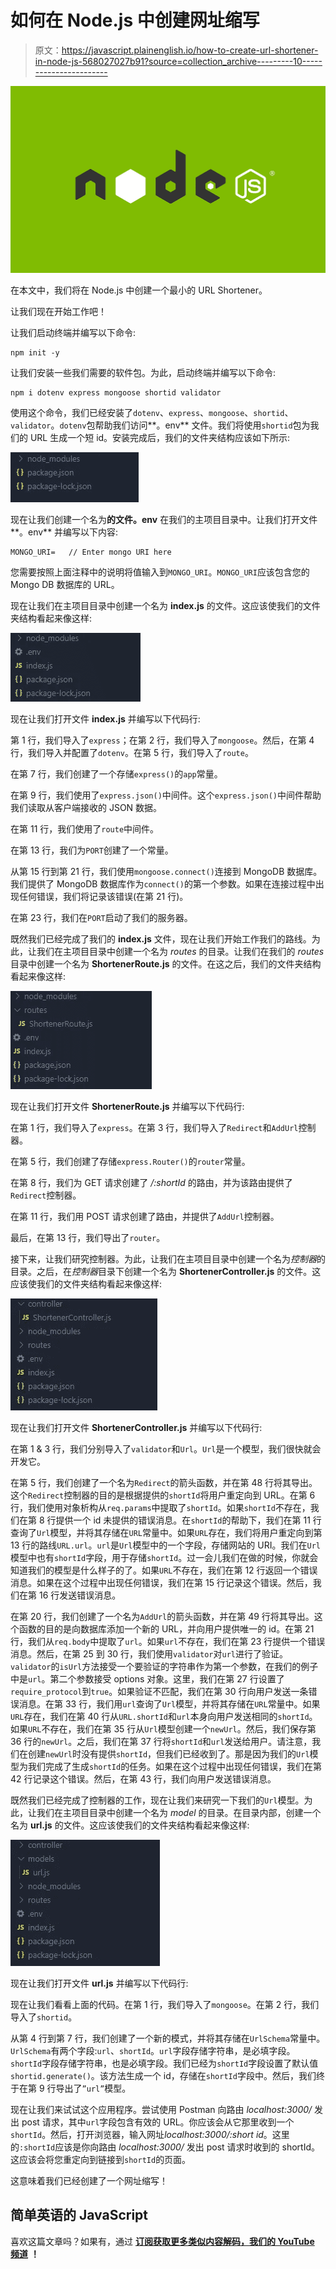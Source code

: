 # 如何在 Node.js 中创建网址缩写

> 原文：<https://javascript.plainenglish.io/how-to-create-url-shortener-in-node-js-568027027b91?source=collection_archive---------10----------------------->

![](img/7dd0d6f78806393cea5c0caa70794dfd.png)

在本文中，我们将在 Node.js 中创建一个最小的 URL Shortener。

让我们现在开始工作吧！

让我们启动终端并编写以下命令:

```
npm init -y
```

让我们安装一些我们需要的软件包。为此，启动终端并编写以下命令:

```
npm i dotenv express mongoose shortid validator
```

使用这个命令，我们已经安装了`dotenv`、`express`、`mongoose`、`shortid`、`validator`。`dotenv`包帮助我们访问**。env** 文件。我们将使用`shortid`包为我们的 URL 生成一个短 id。安装完成后，我们的文件夹结构应该如下所示:

![](img/5fa8cb1d4a7ce9c22918838f888395b1.png)

现在让我们创建一个名为**的文件。env** 在我们的主项目目录中。让我们打开文件**。env** 并编写以下内容:

```
MONGO_URI=   // Enter mongo URI here
```

您需要按照上面注释中的说明将值输入到`MONGO_URI`。`MONGO_URI`应该包含您的 Mongo DB 数据库的 URL。

现在让我们在主项目目录中创建一个名为 **index.js** 的文件。这应该使我们的文件夹结构看起来像这样:

![](img/0c18523e1dd674dbd06accc5a62bbd1f.png)

现在让我们打开文件 **index.js** 并编写以下代码行:

第 1 行，我们导入了`express`；在第 2 行，我们导入了`mongoose`。然后，在第 4 行，我们导入并配置了`dotenv`。在第 5 行，我们导入了`route`。

在第 7 行，我们创建了一个存储`express()`的`app`常量。

在第 9 行，我们使用了`express.json()`中间件。这个`express.json()`中间件帮助我们读取从客户端接收的 JSON 数据。

在第 11 行，我们使用了`route`中间件。

在第 13 行，我们为`PORT`创建了一个常量。

从第 15 行到第 21 行，我们使用`mongoose.connect()`连接到 MongoDB 数据库。我们提供了 MongoDB 数据库作为`connect()`的第一个参数。如果在连接过程中出现任何错误，我们将记录该错误(在第 21 行)。

在第 23 行，我们在`PORT`启动了我们的服务器。

既然我们已经完成了我们的 **index.js** 文件，现在让我们开始工作我们的路线。为此，让我们在主项目目录中创建一个名为 *routes* 的目录。让我们在我们的 *routes* 目录中创建一个名为 **ShortenerRoute.js** 的文件。在这之后，我们的文件夹结构看起来像这样:

![](img/67519eb1ef024c30515fb0ea45f645bd.png)

现在让我们打开文件 **ShortenerRoute.js** 并编写以下代码行:

在第 1 行，我们导入了`express`。在第 3 行，我们导入了`Redirect`和`AddUrl`控制器。

在第 5 行，我们创建了存储`express.Router()`的`router`常量。

在第 8 行，我们为 GET 请求创建了 */:shortId* 的路由，并为该路由提供了`Redirect`控制器。

在第 11 行，我们用 POST 请求创建了路由，并提供了`AddUrl`控制器。

最后，在第 13 行，我们导出了`router`。

接下来，让我们研究控制器。为此，让我们在主项目目录中创建一个名为*控制器*的目录。之后，在*控制器*目录下创建一个名为 **ShortenerController.js** 的文件。这应该使我们的文件夹结构看起来像这样:

![](img/5bd8c72c39934e4fb13d2c2e357d8e94.png)

现在让我们打开文件 **ShortenerController.js** 并编写以下代码行:

在第 1 & 3 行，我们分别导入了`validator`和`Url`。`Url`是一个模型，我们很快就会开发它。

在第 5 行，我们创建了一个名为`Redirect`的箭头函数，并在第 48 行将其导出。这个`Redirect`控制器的目的是根据提供的`shortId`将用户重定向到 URL。在第 6 行，我们使用对象析构从`req.params`中提取了`shortId`。如果`shortId`不存在，我们在第 8 行提供一个 id 未提供的错误消息。在`shortId`的帮助下，我们在第 11 行查询了`Url`模型，并将其存储在`URL`常量中。如果`URL`存在，我们将用户重定向到第 13 行的路线`URL.url`。`url`是`Url`模型中的一个字段，存储网站的 URI。我们在`Url`模型中也有`shortId`字段，用于存储`shortId`。过一会儿我们在做的时候，你就会知道我们的模型是什么样子的了。如果`URL`不存在，我们在第 12 行返回一个错误消息。如果在这个过程中出现任何错误，我们在第 15 行记录这个错误。然后，我们在第 16 行发送错误消息。

在第 20 行，我们创建了一个名为`AddUrl`的箭头函数，并在第 49 行将其导出。这个函数的目的是向数据库添加一个新的 URL，并向用户提供唯一的 id。在第 21 行，我们从`req.body`中提取了`url`。如果`url`不存在，我们在第 23 行提供一个错误消息。然后，在第 25 到 30 行，我们使用`validator`对`url`进行了验证。`validator`的`isUrl`方法接受一个要验证的字符串作为第一个参数，在我们的例子中是`url`。第二个参数接受 options 对象。这里，我们在第 27 行设置了`require_protocol`到`true`。如果验证不匹配，我们在第 30 行向用户发送一条错误消息。在第 33 行，我们用`url`查询了`Url`模型，并将其存储在`URL`常量中。如果`URL`存在，我们在第 40 行从`URL.shortId`和`url`本身向用户发送相同的`shortId`。如果`URL`不存在，我们在第 35 行从`Url`模型创建一个`newUrl`。然后，我们保存第 36 行的`newUrl`。之后，我们在第 37 行将`shortId`和`url`发送给用户。请注意，我们在创建`newUrl`时没有提供`shortId`，但我们已经收到了。那是因为我们的`Url`模型为我们完成了生成`shortId`的任务。如果在这个过程中出现任何错误，我们在第 42 行记录这个错误。然后，在第 43 行，我们向用户发送错误消息。

既然我们已经完成了控制器的工作，现在让我们来研究一下我们的`Url`模型。为此，让我们在主项目目录中创建一个名为 *model* 的目录。在目录内部，创建一个名为 **url.js** 的文件。这应该使我们的文件夹结构看起来像这样:

![](img/5e343cede1a491da85223470ef222d53.png)

现在让我们打开文件 **url.js** 并编写以下代码行:

现在让我们看看上面的代码。在第 1 行，我们导入了`mongoose`。在第 2 行，我们导入了`shortid`。

从第 4 行到第 7 行，我们创建了一个新的模式，并将其存储在`UrlSchema`常量中。`UrlSchema`有两个字段:`url`、`shortId`。`url`字段存储字符串，是必填字段。`shortId`字段存储字符串，也是必填字段。我们已经为`shortId`字段设置了默认值`shortid.generate()`。该方法生成一个 id，存储在`shortId`字段中。然后，我们终于在第 9 行导出了`”url”`模型。

现在让我们来试试这个应用程序。尝试使用 Postman 向路由 *localhost:3000/* 发出 post 请求，其中`url`字段包含有效的 URL。你应该会从它那里收到一个`shortId`。然后，打开浏览器，输入网址*localhost:3000/:short id*。这里的`:shortId`应该是你向路由 *localhost:3000/* 发出 post 请求时收到的 shortId。这应该会将您重定向到链接到`shortId`的页面。

这意味着我们已经创建了一个网址缩写！

## **简单英语的 JavaScript**

喜欢这篇文章吗？如果有，通过 [**订阅获取更多类似内容解码，我们的 YouTube 频道**](https://www.youtube.com/channel/UCtipWUghju290NWcn8jhyAw) **！**